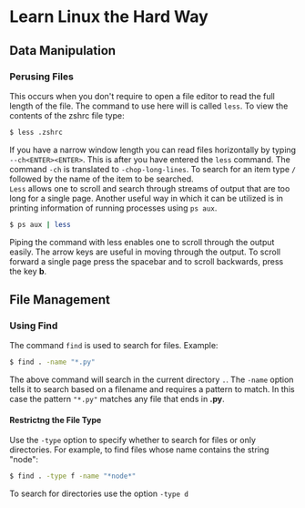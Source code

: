 # Learn Linux the Hard Way

## Data Manipulation

### Perusing Files
This occurs when you don't require to open a file editor to read the full length of the file. The command to use here will 
is called `less`. To view the contents of the zshrc file type:
 ```bash
 $ less .zshrc
 ```
 If you have a narrow window length you can read files horizontally by typing `--ch<ENTER><ENTER>`. This is after
 you have entered the `less` command. The command `-ch` is translated to `-chop-long-lines`. To search for an item type `/`
 followed by the name of the item to be searched.  
 `Less` allows one to scroll and search through streams of output that are too long for a single page. Another useful way in
 which it can be utilized is in printing information of running processes using `ps aux`.
 ```bash
 $ ps aux | less
 ```
 Piping the command with less enables one to scroll through the output easily. The arrow keys are useful in moving through the 
 output. To scroll forward a single page press the spacebar and to scroll backwards, press the key **b**.
 
 ## File Management
 
 ### Using Find
 The command `find` is used to search for files. Example:
 ```bash
 $ find . -name "*.py"
 ```
 The above command will search in the current directory `.`. The `-name` option tells it to search based on a filename and requires a pattern to match. In this case the pattern `"*.py"` matches any file that ends in **.py**.  
 
 #### Restrictng the File Type
 Use the `-type` option to specify whether to search for files or only directories. For example, to find files whose name contains the string "node":
 ```bash
 $ find . -type f -name "*node*"
 ```
 To search for directories use the option `-type d`
